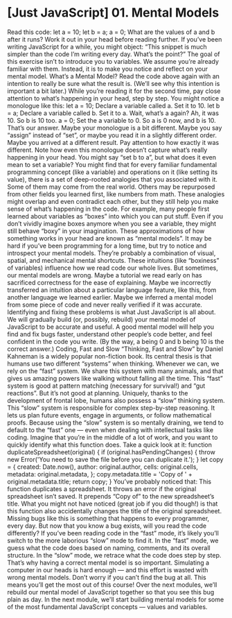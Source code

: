 # [Just JavaScript] 01. Mental Models

Read this code:
let a = 10;
let b = a;
a = 0;
What are the values of a and b after it runs? Work it out in your head before reading further.
If you’ve been writing JavaScript for a while, you might object: “This snippet is much simpler than the code I’m writing every day. What’s the point?”
The goal of this exercise isn’t to introduce you to variables. We assume you’re already familiar with them. Instead, it is to make you notice and reflect on your mental model.
What’s a Mental Model?
Read the code above again with an intention to really be sure what the result is. (We’ll see why this intention is important a bit later.)
While you’re reading it for the second time, pay close attention to what’s happening in your head, step by step. You might notice a monologue like this:
let a = 10;
Declare a variable called a. Set it to 10.
let b = a;
Declare a variable called b. Set it to a.
Wait, what’s a again? Ah, it was 10. So b is 10 too.
a = 0;
Set the a variable to 0.
So a is 0 now, and b is 10. That’s our answer.
Maybe your monologue is a bit different. Maybe you say “assign” instead of “set”, or maybe you read it in a slightly different order. Maybe you arrived at a different result. Pay attention to how exactly it was different. Note how even this monologue doesn’t capture what’s really happening in your head. You might say “set b to a”, but what does it even mean to set a variable?
You might find that for every familiar fundamental programming concept (like a variable) and operations on it (like setting its value), there is a set of deep-rooted analogies that you associated with it. Some of them may come from the real world. Others may be repurposed from other fields you learned first, like numbers from math. These analogies might overlap and even contradict each other, but they still help you make sense of what’s happening in the code.
For example, many people first learned about variables as “boxes” into which you can put stuff. Even if you don’t vividly imagine boxes anymore when you see a variable, they might still behave “boxy” in your imagination. These approximations of how something works in your head are known as “mental models”. It may be hard if you’ve been programming for a long time, but try to notice and introspect your mental models. They’re probably a combination of visual, spatial, and mechanical mental shortcuts.
These intuitions (like “boxiness” of variables) influence how we read code our whole lives. But sometimes, our mental models are wrong. Maybe a tutorial we read early on has sacrificed correctness for the ease of explaining. Maybe we incorrectly transferred an intuition about a particular language feature, like this, from another language we learned earlier. Maybe we inferred a mental model from some piece of code and never really verified if it was accurate.
Identifying and fixing these problems is what Just JavaScript is all about. We will gradually build (or, possibly, rebuild) your mental model of JavaScript to be accurate and useful. A good mental model will help you find and fix bugs faster, understand other people’s code better, and feel confident in the code you write.
(By the way, a being 0 and b being 10 is the correct answer.)
Coding, Fast and Slow
“Thinking, Fast and Slow” by Daniel Kahneman is a widely popular non-fiction book. Its central thesis is that humans use two different “systems” when thinking.
Whenever we can, we rely on the “fast” system. We share this system with many animals, and that gives us amazing powers like walking without falling all the time. This “fast” system is good at pattern matching (necessary for survival!) and “gut reactions”. But it’s not good at planning.
Uniquely, thanks to the development of frontal lobe, humans also possess a “slow” thinking system. This “slow” system is responsible for complex step-by-step reasoning. It lets us plan future events, engage in arguments, or follow mathematical proofs.
Because using the “slow” system is so mentally draining, we tend to default to the “fast” one — even when dealing with intellectual tasks like coding.
Imagine that you’re in the middle of a lot of work, and you want to quickly identify what this function does. Take a quick look at it:
function duplicateSpreadsheet(original) {
  if (original.hasPendingChanges) {
    throw new Error('You need to save the file before you can duplicate it.');
  }
  let copy = {
    created: Date.now(),
    author: original.author,
    cells: original.cells,
    metadata: original.metadata,
  };
  copy.metadata.title = 'Copy of ' + original.metadata.title;
  return copy;
}
You’ve probably noticed that:
This function duplicates a spreadsheet.
It throws an error if the original spreadsheet isn’t saved.
It prepends “Copy of” to the new spreadsheet’s title.
What you might not have noticed (great job if you did though!) is that this function also accidentally changes the title of the original spreadsheet.
Missing bugs like this is something that happens to every programmer, every day. But now that you know a bug exists, will you read the code differently? If you’ve been reading code in the “fast” mode, it’s likely you’ll switch to the more laborious “slow” mode to find it.
In the “fast” mode, we guess what the code does based on naming, comments, and its overall structure. In the “slow” mode, we retrace what the code does step by step.
That’s why having a correct mental model is so important. Simulating a computer in our heads is hard enough — and this effort is wasted with wrong mental models.
Don’t worry if you can’t find the bug at all. This means you’ll get the most out of this course! Over the next modules, we’ll rebuild our mental model of JavaScript together so that you see this bug plain as day.
In the next module, we'll start building mental models for some of the most fundamental JavaScript concepts — values and variables.